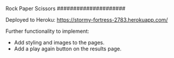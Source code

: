 Rock Paper Scissors
#####################

Deployed to Heroku: https://stormy-fortress-2783.herokuapp.com/

Further functionality to implement:
- Add styling and images to the pages.
- Add a play again button on the results page.
